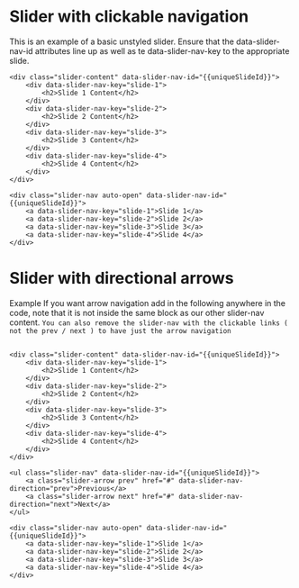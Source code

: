Slider with clickable navigation
===
This is an example of a basic unstyled slider. Ensure that the data-slider-nav-id attributes line up as well as te data-slider-nav-key to the appropriate slide.

```
<div class="slider-content" data-slider-nav-id="{{uniqueSlideId}}">
    <div data-slider-nav-key="slide-1">
        <h2>Slide 1 Content</h2>
    </div>
    <div data-slider-nav-key="slide-2">
        <h2>Slide 2 Content</h2>
    </div>
    <div data-slider-nav-key="slide-3">
        <h2>Slide 3 Content</h2>
    </div>
    <div data-slider-nav-key="slide-4">
        <h2>Slide 4 Content</h2>
    </div>
</div>

<div class="slider-nav auto-open" data-slider-nav-id="{{uniqueSlideId}}">
    <a data-slider-nav-key="slide-1">Slide 1</a>
    <a data-slider-nav-key="slide-2">Slide 2</a>
    <a data-slider-nav-key="slide-3">Slide 3</a>
    <a data-slider-nav-key="slide-4">Slide 4</a>
</div>
```

Slider with directional arrows
===
Example 
If you want arrow navigation add in the following anywhere in the code, note that it is not inside the same block as our other slider-nav content.
`You can also remove the slider-nav with the clickable links ( not the prev / next ) to have just the arrow navigation`
```

<div class="slider-content" data-slider-nav-id="{{uniqueSlideId}}">
    <div data-slider-nav-key="slide-1">
        <h2>Slide 1 Content</h2>
    </div>
    <div data-slider-nav-key="slide-2">
        <h2>Slide 2 Content</h2>
    </div>
    <div data-slider-nav-key="slide-3">
        <h2>Slide 3 Content</h2>
    </div>
    <div data-slider-nav-key="slide-4">
        <h2>Slide 4 Content</h2>
    </div>
</div>

<ul class="slider-nav" data-slider-nav-id="{{uniqueSlideId}}">
    <a class="slider-arrow prev" href="#" data-slider-nav-direction="prev">Previous</a>
    <a class="slider-arrow next" href="#" data-slider-nav-direction="next">Next</a>
</ul>

<div class="slider-nav auto-open" data-slider-nav-id="{{uniqueSlideId}}">
    <a data-slider-nav-key="slide-1">Slide 1</a>
    <a data-slider-nav-key="slide-2">Slide 2</a>
    <a data-slider-nav-key="slide-3">Slide 3</a>
    <a data-slider-nav-key="slide-4">Slide 4</a>
</div>
```